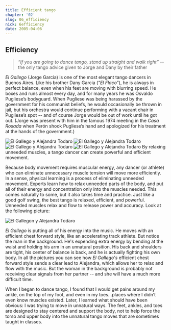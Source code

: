 ```yaml
---
title: Efficient tango
chapter: '02'
slug: 06_efficiency
nick: 6efficiency
date: 2005-04-06
---
```


## Efficiency

>_“If you are going to dance tango, stand up straight and walk right”_
>-- the only tango advice given to Jorge and Dany by their father

_El Gallego_ (Jorge Garcia) is one of the most elegant tango dancers in Buenos Aires. Like his brother Dany Garcia (“_El Flaco_”), he is always in perfect balance, even when his feet are moving with blurring speed. He boxes and runs almost every day, and for many years he was Osvaldo Pugliese’s bodyguard. When Pugliese was being harassed by the government for his communist beliefs, he would occasionally be thrown in jail, but his orchestra would continue performing with a vacant chair in Pugliese’s spot -- and of course Jorge would be out of work until he got out. (Jorge was present with him in the famous 1974 meeting in the _Casa Rosada_ when Perón shook Pugliese’s hand and apologized for his treatment at the hands of the government.)


![El Gallego y Alejandra Todaro](/2_pics/6efficiency/image002.jpg)
![El Gallego y Alejandra Todaro](/2_pics/6efficiency/image004.jpg)
![El Gallego y Alejandra Todaro](/2_pics/6efficiency/image006.jpg)
![El Gallego y Alejandra Todaro](/2_pics/6efficiency/image008.jpg)
By relaxing unneeded muscles, a tango dancer can create powerful and efficient movement.

Because body movement requires muscular energy, any dancer (or athlete) who can eliminate unnecessary muscle tension will move more efficiently. In a sense, physical learning is a process of eliminating unneeded movement. Experts learn how to relax unneeded parts of the body, and put all of their energy and concentration only into the muscles needed. This comes naturally to some, but it also takes time and practice. Just like a good golf swing, the best tango is relaxed, efficient, and powerful. Unneeded muscles relax and flow to release power and accuracy. Look at the following picture:

![El Gallegon y Alejandra Todaro](/2_pics/6efficiency/image009.jpg)

_El Gallego_ is putting all of his energy into the music. He moves with an efficient chest forward style, like an accelerating track athlete. But notice the man in the background. He's expending extra energy by bending at the waist and holding his arm in an unnatural position. His back and shoulders are tight, his center of balance is back, and he is actually fighting his own body. In all the pictures you can see how _El Gallego's_ efficient chest forward style sends a clear lead to Alejandra, which allows her to relax and flow with the music. But the woman in the background is probably not receiving clear signals from her partner -- and she will have a much more difficult time.

When I began to dance tango, I found that I would get pains around my ankle, on the top of my foot, and even in my toes…places where I didn’t even know muscles existed. Later, I learned what should have been obvious: I was trying to move in unnatural ways. The feet, ankles, and toes are designed to stay centered and support the body, not to help force the torso and upper body into the unnatural tango moves that are sometimes taught in classes.
